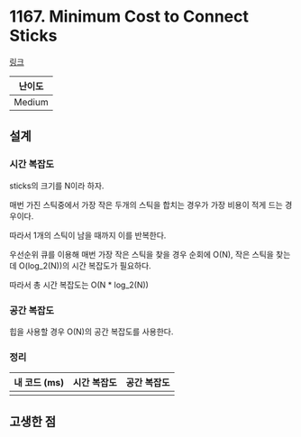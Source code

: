 # 1167. Minimum Cost to Connect Sticks

[링크](https://leetcode.com/problems/minimum-cost-to-connect-sticks/)

| 난이도 |
| :----: |
| Medium |

## 설계

### 시간 복잡도

sticks의 크기를 N이라 하자.

매번 가진 스틱중에서 가장 작은 두개의 스틱을 합치는 경우가 가장 비용이 적게 드는 경우이다.

따라서 1개의 스틱이 남을 때까지 이를 반복한다.

우선순위 큐를 이용해 매번 가장 작은 스틱을 찾을 경우 순회에 O(N), 작은 스틱을 찾는 데 O(log_2(N))의 시간 복잡도가 필요하다.

따라서 총 시간 복잡도는 O(N \* log_2(N))

### 공간 복잡도

힙을 사용할 경우 O(N)의 공간 복잡도를 사용한다.

### 정리

| 내 코드 (ms) | 시간 복잡도 | 공간 복잡도 |
| :----------: | :---------: | :---------: |
|              |             |             |

## 고생한 점
